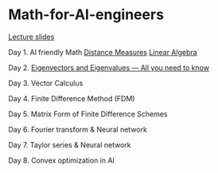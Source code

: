 # Math-for-AI-engineers

[Lecture slides](https://www.dropbox.com/sh/853oysta3u5qa30/AAAVWPaMcIkhgH881rfOYafJa?dl=0)

Day 1. AI friendly Math 
       [Distance Measures](https://towardsdatascience.com/9-distance-measures-in-data-science-918109d069fa)
       [Linear Algebra](https://github.com/Ingenjoy/Linear-Algebra-with-python)

Day 2. [Eigenvectors and Eigenvalues — All you need to know](https://towardsdatascience.com/eigenvectors-and-eigenvalues-all-you-need-to-know-df92780c591f) 

Day 3. Vector Calculus 

Day 4. Finite Difference Method (FDM) 

Day 5. Matrix Form of Finite Difference Schemes 

Day 6. Fourier transform & Neural network

Day 7. Taylor series & Neural network

Day 8. Convex optimization in AI 
